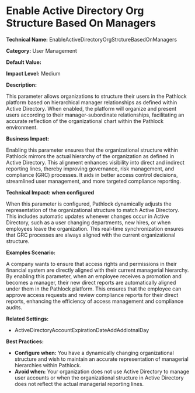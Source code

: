 # Enable Active Directory Org Structure Based On Managers

**Technical Name:** EnableActiveDirectoryOrgStrctureBasedOnManagers

**Category:** User Management

**Default Value:** 

**Impact Level:** Medium

**Description:**

This parameter allows organizations to structure their users in the Pathlock platform based on hierarchical manager relationships as defined within Active Directory. When enabled, the platform will organize and present users according to their manager-subordinate relationships, facilitating an accurate reflection of the organizational chart within the Pathlock environment.

**Business Impact:**

Enabling this parameter ensures that the organizational structure within Pathlock mirrors the actual hierarchy of the organization as defined in Active Directory. This alignment enhances visibility into direct and indirect reporting lines, thereby improving governance, risk management, and compliance (GRC) processes. It aids in better access control decisions, streamlined user management, and more targeted compliance reporting.

**Technical Impact: when configured**

When this parameter is configured, Pathlock dynamically adjusts the representation of the organizational structure to match Active Directory. This includes automatic updates whenever changes occur in Active Directory, such as a user changing departments, new hires, or when employees leave the organization. This real-time synchronization ensures that GRC processes are always aligned with the current organizational structure.

**Examples Scenario:**

A company wants to ensure that access rights and permissions in their financial system are directly aligned with their current managerial hierarchy. By enabling this parameter, when an employee receives a promotion and becomes a manager, their new direct reports are automatically aligned under them in the Pathlock platform. This ensures that the employee can approve access requests and review compliance reports for their direct reports, enhancing the efficiency of access management and compliance audits.

**Related Settings:**

- ActiveDirectoryAccountExpirationDateAddAddiotnalDay

**Best Practices:** 

- **Configure when:** You have a dynamically changing organizational structure and wish to maintain an accurate representation of managerial hierarchies within Pathlock.
- **Avoid when:** Your organization does not use Active Directory to manage user accounts or when the organizational structure in Active Directory does not reflect the actual managerial reporting lines.
